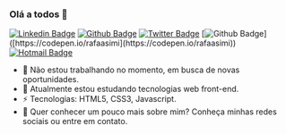 ### Olá a todos 👋

[![Linkedin Badge](https://img.shields.io/badge/-Linkedin-0077B5?style=flat-square&logo=Linkedin&logoColor=white&link=https://www.linkedin.com/in/rafaelzorzenon)](https://www.linkedin.com/in/rafaelzorzenon) [![Github Badge](https://img.shields.io/badge/-Github-000?style=flat-square&logo=Github&logoColor=white&link=https://github.com/rafaasimi)](https://github.com/rafaasimi) [![Twitter Badge](https://img.shields.io/badge/-Twitter-1ca0f1?style=flat-square&labelColor=1ca0f1&logo=twitter&logoColor=white&link=https://twitter.com/rafaasimi)](https://twitter.com/rafaasimi) [![Github Badge](https://img.shields.io/badge/-Codepen-1E1F26?style=flat-square&logo=Codepen&logoColor=white&link=[https://codepen.io/rafaasimi](https://codepen.io/rafaasimi))]([https://codepen.io/rafaasimi](https://codepen.io/rafaasimi)) [![Hotmail Badge](https://img.shields.io/badge/-Hotmail-0078D4?style=flat-square&logo=Windows&logoColor=white&link=mailto:rafaasimi@hotmail.com)](mailto:rafaasimi@hotmail.com)

- 🔭 Não estou trabalhando no momento, em busca de novas oportunidades.
- 🌱 Atualmente estou estudando tecnologias web front-end.
- ⚡ Tecnologias: HTML5, CSS3, Javascript.
- 💬 Quer conhecer um pouco mais sobre mim? Conheça minhas redes sociais ou entre em contato.

